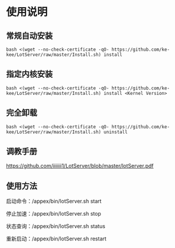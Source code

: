 # 使用说明

## 常规自动安装

```
bash <(wget --no-check-certificate -qO- https://github.com/ke-kee/LotServer/raw/master/Install.sh) install
```

## 指定内核安装

```
bash <(wget --no-check-certificate -qO- https://github.com/ke-kee/LotServer/raw/master/Install.sh) install <Kernel Version>
```

## 完全卸载

```
bash <(wget --no-check-certificate -qO- https://github.com/ke-kee/LotServer/raw/master/Install.sh) uninstall
```

## 调教手册

https://github.com/iiiiiii1/LotServer/blob/master/lotServer.pdf

## 使用方法

启动命令：/appex/bin/lotServer.sh start

停止加速：/appex/bin/lotServer.sh stop

状态查询：/appex/bin/lotServer.sh status

重新启动：/appex/bin/lotServer.sh restart
